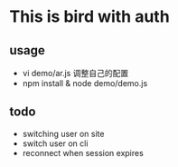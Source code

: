 # This is bird with auth

## usage

- vi demo/ar.js 调整自己的配置
- npm install & node demo/demo.js


## todo

- switching user on site
- switch user on cli
- reconnect when session expires